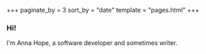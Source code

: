 +++
paginate_by = 3
sort_by = "date"
template = "pages.html"
+++

### Hi!

I'm Anna Hope, a software developer and sometimes writer.




